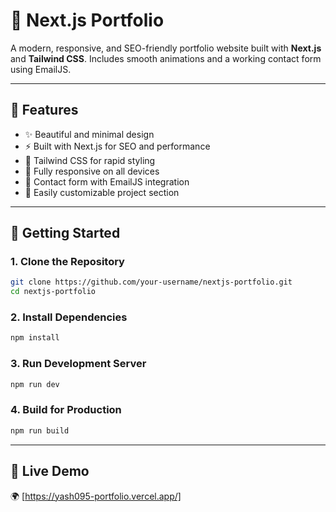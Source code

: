 # 🌟 Next.js Portfolio

A modern, responsive, and SEO-friendly portfolio website built with **Next.js** and **Tailwind CSS**. Includes smooth animations and a working contact form using EmailJS.

---

## 🚀 Features

- ✨ Beautiful and minimal design
- ⚡ Built with Next.js for SEO and performance
- 🎨 Tailwind CSS for rapid styling
- 📱 Fully responsive on all devices
- 📩 Contact form with EmailJS integration
- 🔗 Easily customizable project section

---

## 🔧 Getting Started

### 1. Clone the Repository

```bash
git clone https://github.com/your-username/nextjs-portfolio.git
cd nextjs-portfolio
```

### 2. Install Dependencies

```bash
npm install
```

### 3. Run Development Server

```bash
npm run dev
```

### 4. Build for Production

```bash
npm run build
```

---

## 🔗 Live Demo

🌍 [https://yash095-portfolio.vercel.app/]


